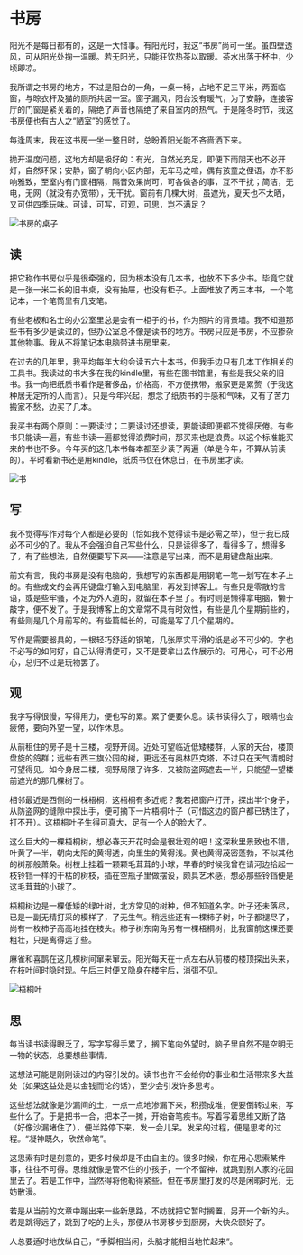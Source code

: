 # 书房

阳光不是每日都有的，这是一大惜事。有阳光时，我这“书房”尚可一坐。虽四壁透风，可从阳光处掬一温暖。若无阳光，只能狂饮热茶以取暖。茶水出落于杯中，少顷即凉。

我所谓之书房的地方，不过是阳台的一角，一桌一椅，占地不足三平米，两面临窗，与晾衣杆及猫的厕所共居一室。窗子漏风，阳台没有暖气，为了安静，连接客厅的门窗是紧关着的，隔绝了声音也隔绝了来自室内的热气。于是隆冬时节，我这书房便也有古人之“陋室”的感觉了。

每逢周末，我在这书房一坐一整日时，总盼着阳光能不吝啬洒下来。

抛开温度问题，这地方却是极好的：有光，自然光充足，即便下雨阴天也不必开灯，自然环保；安静，窗子朝向小区内部，无车马之喧，偶有孩童之俚语，亦不影响雅致，至室内有门窗相隔，隔音效果尚可，可各做各的事，互不干扰；简洁，无电，无网（就没有办宽带），无干扰。窗前有几棵大树，虽遮光，夏天也不太晒，又可供四季玩味。可读，可写，可观，可思，岂不满足？

![书房的桌子](/img/desk.jpg)

## 读

把它称作书房似乎是很牵强的，因为根本没有几本书，也放不下多少书。毕竟它就是一张一米二长的旧书桌，没有抽屉，也没有柜子。上面堆放了两三本书，一个笔记本，一个笔筒里有几支笔。

有些老板和名士的办公室里总是会有一柜子的书，作为照片的背景墙。我不知道那些书有多少是读过的，但办公室总不像是读书的地方。书房只应是书房，不应掺杂其他物事。我从不将笔记本电脑带进书房里来。

在过去的几年里，我平均每年大约会读五六十本书，但我手边只有几本工作相关的工具书。我读过的书大多在我的kindle里，有些在图书馆里，有些是我父亲的旧书。我一向把纸质书看作是奢侈品，价格高，不方便携带，搬家更是累赘（于我这种居无定所的人而言）。只是今年兴起，想念了纸质书的手感和气味，又有了苦力搬家不愁，边买了几本。

我买书有两个原则：一要读过；二要读过还想读，要能读即便都不觉得厌倦。有些书只能读一遍，有些书读一遍都觉得浪费时间，那买来也是浪费。以这个标准能买来的书也不多。今年买的这几本书每本都至少读了两遍（单是今年，不算从前读的）。平时看新书还是用kindle，纸质书仅在休息日，在书房里才读。

![书](/img/books.jpg)

## 写

我不觉得写作对每个人都是必要的（恰如我不觉得读书是必需之举），但于我已成必不可少的了。我从不会强迫自己写些什么，只是读得多了，看得多了，想得多了，有了些想法，自然便要写下来——注意是写出来，而不是用键盘敲出来。

前文有言，我的书房是没有电脑的，我想写的东西都是用钢笔一笔一划写在本子上的。有些成文的会再用键盘打输入到电脑里，再发到博客上。有些只是零散的言语，或是些牢骚，不足为外人道的，就留在本子里了。有时则是懒得拿电脑，懒于敲字，便不发了。于是我博客上的文章常不具有时效性，有些是几个星期前些的，有些则是几个月前写的。有些篇幅长的，可能是写了几个星期的。

写作是需要器具的，一根轻巧舒适的钢笔，几张厚实平滑的纸是必不可少的。字也不必写的如何好，自己认得清便可，又不是要拿出去作展示的。可用心，可不必用心，总归不过是玩物罢了。

## 观

我字写得很慢，写得用力，便也写的累。累了便要休息。读书读得久了，眼睛也会疲倦，要向外望一望，以作休息。

从前租住的房子是十三楼，视野开阔。近处可望临近低矮楼群，人家的天台，楼顶盘旋的鸽群；远些有西三旗公园的树，更远还有奥林匹克塔，不过只在天气清朗时可望得见。如今身居二楼，视野局限了许多，又被防盗网遮去一半，只能望一望楼前遮光的那几棵树了。

相邻最近是西侧的一株梧桐，这梧桐有多近呢？我若把窗户打开，探出半个身子，从防盗网的缝隙中探出手，便可摘下一片梧桐叶子（可惜这边的窗户都已锈住了，打不开）。这梧桐叶子生得可真大，足有一个人的脸大了。

这么巨大的一棵梧桐树，想必春天开花时会是很壮观的吧！这深秋里景致也不错，叶黄了一半，朝向太阳的黄得透，向里生的黄得浅。黄也黄得茂密蓬勃，不似其他的树那般萧条。树枝上挂着一颗颗毛茸茸的小球，早春的时候我曾在请河边拾起一枝铃铛一样的干枯的树枝，插在空瓶子里做摆设，颇具艺术感，想必那些铃铛便是这毛茸茸的小球了。

梧桐树边是一棵低矮的绿叶树，北方常见的树种，但不知道名字。叶子还未落尽，已是一副无精打采的模样了，了无生气。稍远些还有一棵柿子树，叶子都褪尽了，尚有一枚柿子高高地挂在枝头。柿子树东南角另有一棵梧桐树，比我窗前这棵还要粗壮，只是离得远了些。

麻雀和喜鹊在这几棵树间窜来窜去。阳光每天在十点左右从前楼的楼顶探出头来，在枝叶间时隐时现。午后三时便又隐身在楼宇后，消弭不见。

![梧桐叶](/img/a_leaf.jpg)

## 思

每当读书读得眼乏了，写字写得手累了，搁下笔向外望时，脑子里自然不是空明无一物的状态，总要想些事情。

这想法可能是刚刚读过的内容引发的。读书也许不会给你的事业和生活带来多大益处（如果这益处是以金钱而论的话），至少会引发许多思考。

这些想法就像是沙漏间的土，一点一点地渗漏下来，积攒成堆，便要倒转过来，写些什么了。于是把书一合，把本子一摊，开始奋笔疾书。写着写着思维又断了路（好像沙漏堵住了），便半路停下来，发一会儿呆。发呆的过程，便是思考的过程。“凝神既久，欣然命笔”。

这思索有时是刻意的，更多时候却是不由自主的。很多时候，你在用心思索某件事，往往不可得。思维就像是管不住的小孩子，一个不留神，就跳到别人家的花园里去了。若是工作中，当然得将他勒得紧些。但在书房里打发的尽是闲暇时光，无妨散漫。

若是从当前的文章中蹦出来一些新思路，不妨就把它暂时搁置，另开一个新的头。若是跳得远了，跳到了吃的上头，那便从书房移步到厨房，大快朵颐好了。

人总要适时地放纵自己，“手脚相当闲，头脑才能相当地忙起来“。